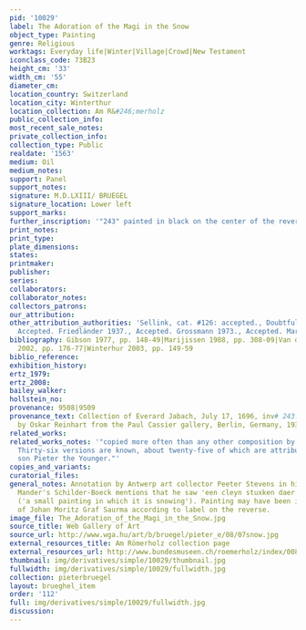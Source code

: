 ```yaml
---
pid: '10029'
label: The Adoration of the Magi in the Snow
object_type: Painting
genre: Religious
worktags: Everyday life|Winter|Village|Crowd|New Testament
iconclass_code: 73B23
height_cm: '33'
width_cm: '55'
diameter_cm:
location_country: Switzerland
location_city: Winterthur
location_collection: Am R&#246;merholz
public_collection_info:
most_recent_sale_notes:
private_collection_info:
collection_type: Public
realdate: '1563'
medium: Oil
medium_notes:
support: Panel
support_notes:
signature: M.D.LXIII/ BRUEGEL
signature_location: Lower left
support_marks:
further_inscription: '"243" painted in black on the center of the reverse.'
print_notes:
print_type:
plate_dimensions:
states:
printmaker:
publisher:
series:
collaborators:
collaborator_notes:
collectors_patrons:
our_attribution:
other_attribution_authorities: 'Sellink, cat. #126: accepted., Doubtful. Tolnay 1935.,
  Accepted. Friedländer 1937., Accepted. Grossmann 1973., Accepted. Marijnissen 1988.'
bibliography: Gibson 1977, pp. 148-49|Marijissen 1988, pp. 308-09|Van den Brink 2001-2|Roberts-Jones
  2002, pp. 176-77|Winterhur 2003, pp. 149-59
biblio_reference:
exhibition_history:
ertz_1979:
ertz_2008:
bailey_walker:
hollstein_no:
provenance: 9508|9509
provenance_text: Collection of Everard Jabach, July 17, 1696, inv# 243., Acquired
  by Oskar Reinhart from the Paul Cassier gallery, Berlin, Germany, 1930.
related_works:
related_works_notes: '"copied more often than any other composition by Bruegel...
  Thirty-six versions are known, about twenty-five of which are attributed to Bruegel''s
  son Pieter the Younger."'
copies_and_variants:
curatorial_files:
general_notes: Annotation by Antwerp art collector Peeter Stevens in his copy of Van
  Mander's Schilder-Boeck mentions that he saw 'een cleyn stuxken daer het sneeut'
  ('a small painting in which it is snowing'). Painting may have been in possession
  of Johan Moritz Graf Saurma according to label on the reverse.
image_file: The_Adoration_of_the_Magi_in_the_Snow.jpg
source_title: Web Gallery of Art
source_url: http://www.wga.hu/art/b/bruegel/pieter_e/08/07snow.jpg
external_resources_title: Am Römerholz collection page
external_resources_url: http://www.bundesmuseen.ch/roemerholz/index/00868/index.html
thumbnail: img/derivatives/simple/10029/thumbnail.jpg
fullwidth: img/derivatives/simple/10029/fullwidth.jpg
collection: pieterbruegel
layout: brueghel_item
order: '112'
full: img/derivatives/simple/10029/fullwidth.jpg
discussion:
---
```


